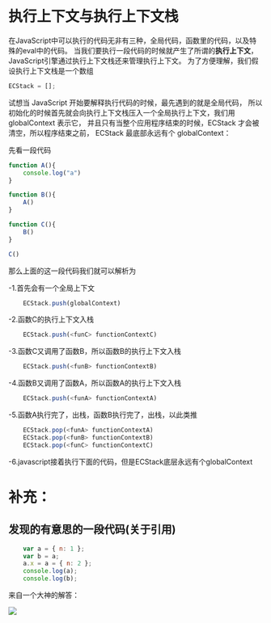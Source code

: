# 执行上下文与执行上下文栈

在JavaScript中可以执行的代码无非有三种，全局代码，函数里的代码，以及特殊的eval中的代码。
当我们要执行一段代码的时候就产生了所谓的**执行上下文**，JavaScript引擎通过执行上下文栈还来管理执行上下文。
为了方便理解，我们假设执行上下文栈是一个数组
```javascript
ECStack = [];
```
试想当 JavaScript 开始要解释执行代码的时候，最先遇到的就是全局代码，
所以初始化的时候首先就会向执行上下文栈压入一个全局执行上下文，我们用 globalContext 表示它，
并且只有当整个应用程序结束的时候，ECStack 才会被清空，所以程序结束之前， ECStack 最底部永远有个 globalContext：

先看一段代码
```javascript
function A(){
    console.log("a")
}

function B(){
    A()
}

function C(){
    B()
}

C()
```
那么上面的这一段代码我们就可以解析为

-1.首先会有一个全局上下文
```javascript
    ECStack.push(globalContext)
```
-2.函数C的执行上下文入栈
```javascript
    ECStack.push(<funC> functionContextC)
```
-3.函数C又调用了函数B，所以函数B的执行上下文入栈
```javascript
    ECStack.push(<funB> functionContextB)
```
-4.函数B又调用了函数A，所以函数A的执行上下文入栈
```javascript
    ECStack.push(<funA> functionContextA)
```
-5.函数A执行完了，出栈，函数B执行完了，出栈，以此类推
```javascript
    ECStack.pop(<funA> functionContextA)
    ECStack.pop(<funB> functionContextB)
    ECStack.pop(<funC> functionContextC)
```
-6.javascript接着执行下面的代码，但是ECStack底层永远有个globalContext

# 补充：
## 发现的有意思的一段代码(关于引用)

```javascript
    var a = { n: 1 };
    var b = a;
    a.x = a = { n: 2 };
    console.log(a);
    console.log(b);
```
来自一个大神的解答：

![](https://github.com/lsner/public-utils/blob/master/imgs/proto_5.jpg)

